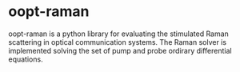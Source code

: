 
# oopt-raman

oopt-raman is a python library for evaluating the stimulated Raman scattering in optical communication systems.
The Raman solver is implemented solving the set of pump and probe ordirary differential equations.